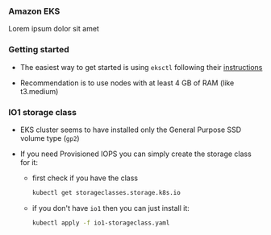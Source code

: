 ### Amazon EKS

Lorem ipsum dolor sit amet

### Getting started

- The easiest way to get started is using `eksctl` following their [instructions](https://docs.aws.amazon.com/eks/latest/userguide/getting-started-eksctl.html)

- Recommendation is to use nodes with at least 4 GB of RAM (like t3.medium)

### IO1 storage class

- EKS cluster seems to have installed only the General Purpose SSD volume type (`gp2`)

- If you need Provisioned IOPS you can simply create the storage class for it:

  - first check if you have the class

    ```bash
    kubectl get storageclasses.storage.k8s.io
    ```

  - if you don't have `io1` then you can just install it:

    ```bash
    kubectl apply -f io1-storageclass.yaml
    ```
